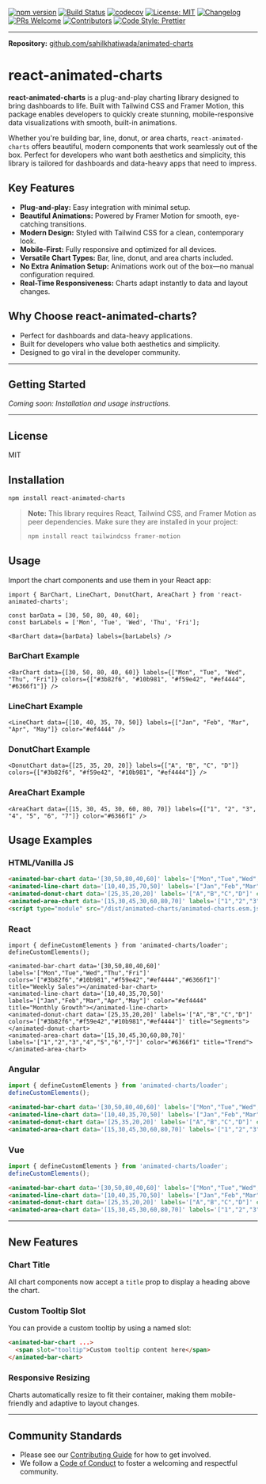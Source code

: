 [![npm version](https://img.shields.io/npm/v/animated-charts.svg)](https://www.npmjs.com/package/animated-charts)
[![Build Status](https://github.com/sahilkhatiwada/animated-charts/actions/workflows/ci.yml/badge.svg)](https://github.com/sahilkhatiwada/animated-charts/actions)
[![codecov](https://codecov.io/gh/sahilkhatiwada/animated-charts/branch/main/graph/badge.svg)](https://codecov.io/gh/sahilkhatiwada/animated-charts)
[![License: MIT](https://img.shields.io/badge/License-MIT-yellow.svg)](LICENSE)
[![Changelog](https://img.shields.io/github/v/release/sahilkhatiwada/animated-charts?label=changelog)](https://github.com/sahilkhatiwada/animated-charts/releases)
[![PRs Welcome](https://img.shields.io/badge/PRs-welcome-brightgreen.svg)](https://github.com/sahilkhatiwada/animated-charts/pulls)
[![Contributors](https://img.shields.io/github/contributors/sahilkhatiwada/animated-charts.svg)](https://github.com/sahilkhatiwada/animated-charts/graphs/contributors)
[![Code Style: Prettier](https://img.shields.io/badge/code_style-prettier-ff69b4.svg)](https://prettier.io)

---

**Repository:** [github.com/sahilkhatiwada/animated-charts](https://github.com/sahilkhatiwada/animated-charts)

# react-animated-charts

**react-animated-charts** is a plug-and-play charting library designed to bring dashboards to life. Built with Tailwind CSS and Framer Motion, this package enables developers to quickly create stunning, mobile-responsive data visualizations with smooth, built-in animations.

Whether you're building bar, line, donut, or area charts, `react-animated-charts` offers beautiful, modern components that work seamlessly out of the box. Perfect for developers who want both aesthetics and simplicity, this library is tailored for dashboards and data-heavy apps that need to impress.

## Key Features
- **Plug-and-play:** Easy integration with minimal setup.
- **Beautiful Animations:** Powered by Framer Motion for smooth, eye-catching transitions.
- **Modern Design:** Styled with Tailwind CSS for a clean, contemporary look.
- **Mobile-First:** Fully responsive and optimized for all devices.
- **Versatile Chart Types:** Bar, line, donut, and area charts included.
- **No Extra Animation Setup:** Animations work out of the box—no manual configuration required.
- **Real-Time Responsiveness:** Charts adapt instantly to data and layout changes.

## Why Choose react-animated-charts?
- Perfect for dashboards and data-heavy applications.
- Built for developers who value both aesthetics and simplicity.
- Designed to go viral in the developer community.

---

## Getting Started

_Coming soon: Installation and usage instructions._

---

## License

MIT 

## Installation

```bash
npm install react-animated-charts
```

> **Note:** This library requires React, Tailwind CSS, and Framer Motion as peer dependencies. Make sure they are installed in your project:
>
> ```bash
> npm install react tailwindcss framer-motion
> ```

## Usage

Import the chart components and use them in your React app:

```tsx
import { BarChart, LineChart, DonutChart, AreaChart } from 'react-animated-charts';

const barData = [30, 50, 80, 40, 60];
const barLabels = ['Mon', 'Tue', 'Wed', 'Thu', 'Fri'];

<BarChart data={barData} labels={barLabels} />
```

### BarChart Example
```tsx
<BarChart data={[30, 50, 80, 40, 60]} labels={["Mon", "Tue", "Wed", "Thu", "Fri"]} colors={["#3b82f6", "#10b981", "#f59e42", "#ef4444", "#6366f1"]} />
```

### LineChart Example
```tsx
<LineChart data={[10, 40, 35, 70, 50]} labels={["Jan", "Feb", "Mar", "Apr", "May"]} color="#ef4444" />
```

### DonutChart Example
```tsx
<DonutChart data={[25, 35, 20, 20]} labels={["A", "B", "C", "D"]} colors={["#3b82f6", "#f59e42", "#10b981", "#ef4444"]} />
```

### AreaChart Example
```tsx
<AreaChart data={[15, 30, 45, 30, 60, 80, 70]} labels={["1", "2", "3", "4", "5", "6", "7"]} color="#6366f1" />
```

## Usage Examples

### HTML/Vanilla JS
```html
<animated-bar-chart data='[30,50,80,40,60]' labels='["Mon","Tue","Wed","Thu","Fri"]' colors='["#3b82f6","#10b981","#f59e42","#ef4444","#6366f1"]' title="Weekly Sales"></animated-bar-chart>
<animated-line-chart data='[10,40,35,70,50]' labels='["Jan","Feb","Mar","Apr","May"]' color="#ef4444" title="Monthly Growth"></animated-line-chart>
<animated-donut-chart data='[25,35,20,20]' labels='["A","B","C","D"]' colors='["#3b82f6","#f59e42","#10b981","#ef4444"]' title="Segments"></animated-donut-chart>
<animated-area-chart data='[15,30,45,30,60,80,70]' labels='["1","2","3","4","5","6","7"]' color="#6366f1" title="Trend"></animated-area-chart>
<script type="module" src="/dist/animated-charts/animated-charts.esm.js"></script>
```

### React
```tsx
import { defineCustomElements } from 'animated-charts/loader';
defineCustomElements();

<animated-bar-chart data='[30,50,80,40,60]' labels='["Mon","Tue","Wed","Thu","Fri"]' colors='["#3b82f6","#10b981","#f59e42","#ef4444","#6366f1"]' title="Weekly Sales"></animated-bar-chart>
<animated-line-chart data='[10,40,35,70,50]' labels='["Jan","Feb","Mar","Apr","May"]' color="#ef4444" title="Monthly Growth"></animated-line-chart>
<animated-donut-chart data='[25,35,20,20]' labels='["A","B","C","D"]' colors='["#3b82f6","#f59e42","#10b981","#ef4444"]' title="Segments"></animated-donut-chart>
<animated-area-chart data='[15,30,45,30,60,80,70]' labels='["1","2","3","4","5","6","7"]' color="#6366f1" title="Trend"></animated-area-chart>
```

### Angular
```ts
import { defineCustomElements } from 'animated-charts/loader';
defineCustomElements();
```
```html
<animated-bar-chart data='[30,50,80,40,60]' labels='["Mon","Tue","Wed","Thu","Fri"]' colors='["#3b82f6","#10b981","#f59e42","#ef4444","#6366f1"]' title="Weekly Sales"></animated-bar-chart>
<animated-line-chart data='[10,40,35,70,50]' labels='["Jan","Feb","Mar","Apr","May"]' color="#ef4444" title="Monthly Growth"></animated-line-chart>
<animated-donut-chart data='[25,35,20,20]' labels='["A","B","C","D"]' colors='["#3b82f6","#f59e42","#10b981","#ef4444"]' title="Segments"></animated-donut-chart>
<animated-area-chart data='[15,30,45,30,60,80,70]' labels='["1","2","3","4","5","6","7"]' color="#6366f1" title="Trend"></animated-area-chart>
```

### Vue
```js
import { defineCustomElements } from 'animated-charts/loader';
defineCustomElements();
```
```html
<animated-bar-chart data='[30,50,80,40,60]' labels='["Mon","Tue","Wed","Thu","Fri"]' colors='["#3b82f6","#10b981","#f59e42","#ef4444","#6366f1"]' title="Weekly Sales"></animated-bar-chart>
<animated-line-chart data='[10,40,35,70,50]' labels='["Jan","Feb","Mar","Apr","May"]' color="#ef4444" title="Monthly Growth"></animated-line-chart>
<animated-donut-chart data='[25,35,20,20]' labels='["A","B","C","D"]' colors='["#3b82f6","#f59e42","#10b981","#ef4444"]' title="Segments"></animated-donut-chart>
<animated-area-chart data='[15,30,45,30,60,80,70]' labels='["1","2","3","4","5","6","7"]' color="#6366f1" title="Trend"></animated-area-chart>
```

---

## New Features

### Chart Title
All chart components now accept a `title` prop to display a heading above the chart.

### Custom Tooltip Slot
You can provide a custom tooltip by using a named slot:
```html
<animated-bar-chart ...>
  <span slot="tooltip">Custom tooltip content here</span>
</animated-bar-chart>
```

### Responsive Resizing
Charts automatically resize to fit their container, making them mobile-friendly and adaptive to layout changes.

---

## Community Standards

- Please see our [Contributing Guide](CONTRIBUTING.md) for how to get involved.
- We follow a [Code of Conduct](CODE_OF_CONDUCT.md) to foster a welcoming and respectful community.
